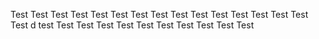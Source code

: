 
Test
Test
Test
Test
Test
Test
Test
Test
Test
Test
Test
Test
Test
Test
Test
Test
d
test
Test
Test
Test
Test
Test
Test
Test
Test
Test
Test
